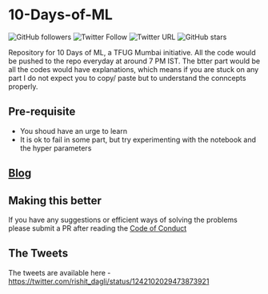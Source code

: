 # 10-Days-of-ML
![GitHub followers](https://img.shields.io/github/followers/Rishit-dagli?style=social)
![Twitter Follow](https://img.shields.io/twitter/follow/rishit_dagli?style=social)
![Twitter URL](https://img.shields.io/twitter/url?style=social&url=https%3A%2F%2Fgithub.com%2FRishit-dagli%2F10-Days-of-ML)
![GitHub stars](https://img.shields.io/github/stars/Rishit-dagli/10-Days-of-ML?style=social)

Repository for 10 Days of ML, a TFUG Mumbai initiative. All the code would be pushed to the repo everyday at around 7 PM IST. The btter part would be all the codes would have explanations, which means if you are stuck on any part I do not expect you to copy/ paste but to understand the conncepts properly.

## Pre-requisite

* You shoud have an urge to learn
* It is ok to fail in some part, but try experimenting with the notebook and the hyper parameters

## [Blog](https://towardsdatascience.com/tips-to-building-better-deep-learning-models-from-10-days-of-ml-challenge-2cd84f12e0a4)

## Making this better

If you have any suggestions or efficient ways of solving the problems please submit a PR after reading the [Code of Conduct](https://github.com/Rishit-dagli/10-Days-of-ML/CODE_OF_CONDUCT.md)

## The Tweets

The tweets are available here - https://twitter.com/rishit_dagli/status/1242102029473873921
